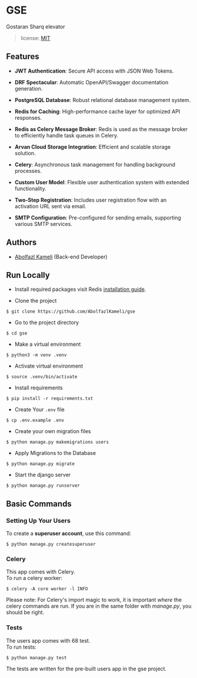 # GSE

Gostaran Sharq elevator <br>

> license: [MIT]()

## Features

- **JWT Authentication**: Secure API access with JSON Web Tokens.
- **DRF Spectacular**: Automatic OpenAPI/Swagger documentation generation.
- **PostgreSQL Database**: Robust relational database management system.
  
- **Redis for Caching**: High-performance cache layer for optimized API responses.
  
- **Redis as Celery Message Broker**: Redis is used as the message broker to efficiently handle task queues in Celery.
- **Arvan Cloud Storage Integration**: Efficient and scalable storage solution.
- **Celery**: Asynchronous task management for handling background processes.
- **Custom User Model**: Flexible user authentication system with extended functionality.
- **Two-Step Registration**: Includes user registration flow with an activation URL sent via email.
- **SMTP Configuration**: Pre-configured for sending emails, supporting various SMTP services.

## Authors

- [Abolfazl Kameli](https://github.com/AbolfazlKameli) (Back-end Developer)

## Run Locally

- Install required packages
visit Redis [installation guide](https://redis.io/docs/latest/operate/oss_and_stack/install/install-redis/).

- Clone the project

```shell
$ git clone https://github.com/AbolfazlKameli/gse
```

- Go to the project directory

```shell
$ cd gse
```

- Make a virtual environment

```shell
$ python3 -m venv .venv
```

- Activate virtual environment

```shell
$ source .venv/bin/activate 
```

- Install requirements

```shell
$ pip install -r requirements.txt
```

- Create Your `.env` file

```shell
$ cp .env.example .env
```
- Create your own migration files
```shell
$ python manage.py makemigrations users
```
- Apply Migrations to the Database

```shell
$ python manage.py migrate
```

- Start the django server

```shell
$ python manage.py runserver
```

## Basic Commands

### Setting Up Your Users

To create a **superuser account**, use this command:
```shell
$ python manage.py createsuperuser
```

### Celery

This app comes with Celery.<br>
To run a celery worker:

```shell
$ celery -A core worker -l INFO
```

Please note: For Celery's import magic to work, it is important _where_ the celery commands are run. If you are in the
same folder with _manage.py_, you should be right.

### Tests

The users app comes with 68 test.<br>
To run tests:

```shell
$ python manage.py test
```

The tests are written for the pre-built users app in the gse project.
